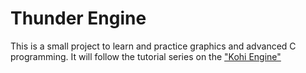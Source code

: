 # Thunder Engine

This is a small project to learn and practice graphics and advanced C programming. It will follow the tutorial series on the ["Kohi Engine"](https://youtube.com/playlist?list=PLv8Ddw9K0JPg1BEO-RS-0MYs423cvLVtj)

